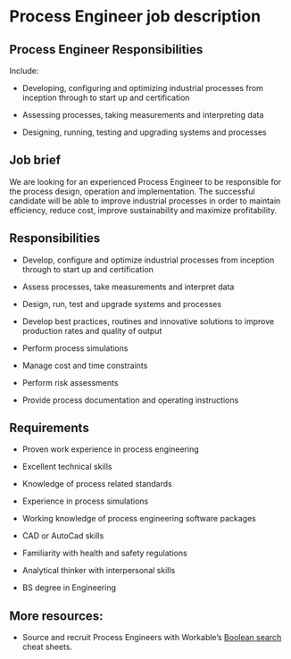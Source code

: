 # Process Engineer job description


## Process Engineer Responsibilities

Include:

* Developing, configuring and optimizing industrial processes from inception through to start up and certification

* Assessing processes, taking measurements and interpreting data

* Designing, running, testing and upgrading systems and processes


## Job brief

We are looking for an experienced Process Engineer to be responsible for the process design, operation and implementation. The successful candidate will be able to improve industrial processes in order to maintain efficiency, reduce cost, improve sustainability and maximize profitability.


## Responsibilities

* Develop, configure and optimize industrial processes from inception through to start up and certification

* Assess processes, take measurements and interpret data

* Design, run, test and upgrade systems and processes

* Develop best practices, routines and innovative solutions to improve production rates and quality of output

* Perform process simulations

* Manage cost and time constraints

* Perform risk assessments

* Provide process documentation and operating instructions


## Requirements

* Proven work experience in process engineering

* Excellent technical skills

* Knowledge of process related standards

* Experience in process simulations

* Working knowledge of process engineering software packages

* CAD or AutoCad skills

* Familiarity with health and safety regulations

* Analytical thinker with interpersonal skills

* BS degree in Engineering

## More resources:
* Source and recruit Process Engineers with Workable’s <a href="https://resources.workable.com/find-engineers-managers-boolean-search-strings">Boolean search</a> cheat sheets.
